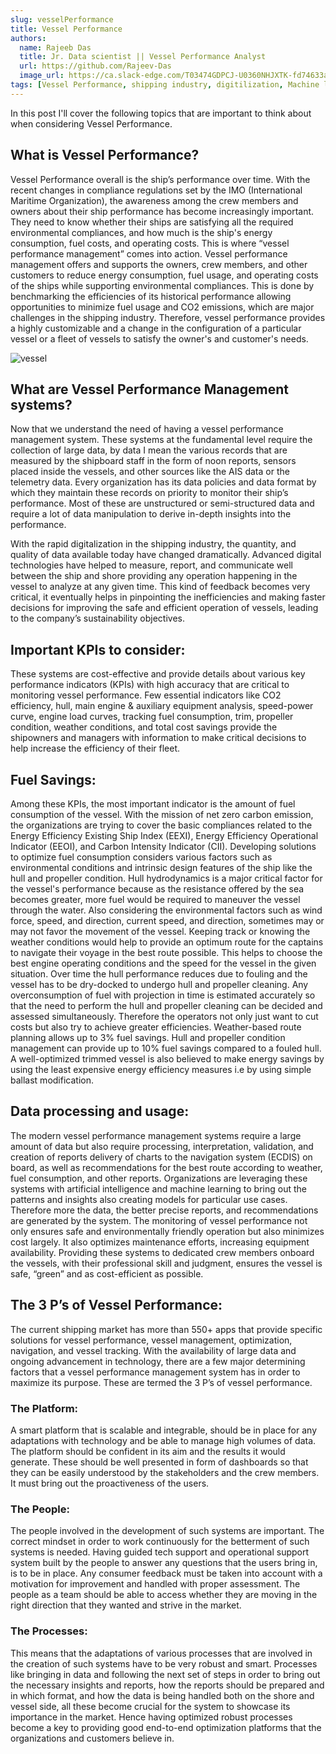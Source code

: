 ```yaml
---
slug: vesselPerformance
title: Vessel Performance
authors:
  name: Rajeeb Das
  title: Jr. Data scientist || Vessel Performance Analyst
  url: https://github.com/Rajeev-Das
  image_url: https://ca.slack-edge.com/T03474GDPCJ-U0360NHJXTK-fd74633aae2c-512
tags: [Vessel Performance, shipping industry, digitilization, Machine learning, optimization, software products, KPIs, blogs, cloud platforms, fuel savings, management systems]
---
```



In this post I'll cover the following topics that are important to think about when considering Vessel Performance.


## **What is Vessel Performance?**

Vessel Performance overall is the ship’s performance over time. With the recent changes in compliance regulations set by the IMO (International Maritime Organization), the awareness among the crew members and owners about their ship performance has become increasingly important. They need to know whether their ships are satisfying all the required environmental compliances, and how much is the ship's energy consumption, fuel costs, and operating costs. This is where “vessel performance management” comes into action. Vessel performance management offers and supports the owners, crew members, and other customers to reduce energy consumption, fuel usage, and operating costs of the ships while supporting environmental compliances. This is done by benchmarking the efficiencies of its historical performance allowing opportunities to minimize fuel usage and CO2 emissions, which are major challenges in the shipping industry. Therefore, vessel performance provides a highly customizable and a change in the configuration of a particular vessel or a fleet of vessels to satisfy the owner's and customer's needs.

![vessel](/img/vesselpic_blog.jpg)

## **What are Vessel Performance Management systems?**

Now that we understand the need of having a vessel performance management system. These systems at the fundamental level require the collection of large data, by data I mean the various records that are measured by the shipboard staff in the form of noon reports, sensors placed inside the vessels, and other sources like the AIS data or the telemetry data. Every organization has its data policies and data format by which they maintain these records on priority to monitor their ship’s performance. Most of these are unstructured or semi-structured data and require a lot of data manipulation to derive in-depth insights into the performance. 

With the rapid digitalization in the shipping industry, the quantity, and quality of data available today have changed dramatically. Advanced digital technologies have helped to measure, report, and communicate well between the ship and shore providing any operation happening in the vessel to analyze at any given time. This kind of feedback becomes very critical, it eventually helps in pinpointing the inefficiencies and making faster decisions for improving the safe and efficient operation of vessels, leading to the company’s sustainability objectives.

## **Important KPIs to consider:**

These systems are cost-effective and provide details about various key performance indicators (KPIs) with high accuracy that are critical to monitoring vessel performance. Few essential indicators like CO2 efficiency, hull, main engine & auxiliary equipment analysis, speed-power curve, engine load curves, tracking fuel consumption, trim, propeller condition, weather conditions, and total cost savings provide the shipowners and managers with information to make critical decisions to help increase the efficiency of their fleet. 

## **Fuel Savings:**

Among these KPIs, the most important indicator is the amount of fuel consumption of the vessel. With the mission of net zero carbon emission, the organizations are trying to cover the basic compliances related to the Energy Efficiency Existing Ship Index (EEXI), Energy Efficiency Operational Indicator (EEOI), and Carbon Intensity Indicator (CII). Developing solutions to optimize fuel consumption considers various factors such as environmental conditions and intrinsic design features of the ship like the hull and propeller condition. Hull hydrodynamics is a major critical factor for the vessel's performance because as the resistance offered by the sea becomes greater, more fuel would be required to maneuver the vessel through the water. Also considering the environmental factors such as wind force, speed, and direction, current speed, and direction, sometimes may or may not favor the movement of the vessel. Keeping track or knowing the weather conditions would help to provide an optimum route for the captains to navigate their voyage in the best route possible. This helps to choose the best engine operating conditions and the speed for the vessel in the given situation. Over time the hull performance reduces due to fouling and the vessel has to be dry-docked to undergo hull and propeller cleaning. Any overconsumption of fuel with projection in time is estimated accurately so that the need to perform the hull and propeller cleaning can be decided and assessed simultaneously. Therefore the operators not only just want to cut costs but also try to achieve greater efficiencies. Weather-based route planning allows up to 3% fuel savings. Hull and propeller condition management can provide up to 10% fuel savings compared to a fouled hull. A well-optimized trimmed vessel is also believed to make energy savings by using the least expensive energy efficiency measures i.e by using simple ballast modification.


## **Data processing and usage:**

The modern vessel performance management systems require a large amount of data but also require processing, interpretation, validation, and creation of reports delivery of charts to the navigation system (ECDIS) on board, as well as recommendations for the best route according to weather, fuel consumption, and other reports. Organizations are leveraging these systems with artificial intelligence and machine learning to bring out the patterns and insights also creating models for particular use cases. Therefore more the data, the better precise reports, and recommendations are generated by the system. The monitoring of vessel performance not only ensures safe and environmentally friendly operation but also minimizes cost largely. It also optimizes maintenance efforts, increasing equipment availability. Providing these systems to dedicated crew members onboard the vessels, with their professional skill and judgment, ensures the vessel is safe, “green” and as cost-efficient as possible.

## **The 3 P’s of Vessel Performance:**

The current shipping market has more than 550+ apps that provide specific solutions for vessel performance, vessel management, optimization, navigation, and vessel tracking. With the availability of large data and ongoing advancement in technology, there are a few major determining factors that a vessel performance management system has in order to maximize its purpose. These are termed the 3 P’s of vessel performance.
### **The Platform:**
A smart platform that is scalable and integrable, should be in place for any adaptations with technology and be able to manage high volumes of data. The platform should be confident in its aim and the results it would generate. These should be well presented in form of dashboards so that they can be easily understood by the stakeholders and the crew members. It must bring out the proactiveness of the users. 
### **The People:**
The people involved in the development of such systems are important. The correct mindset in order to work continuously for the betterment of such systems is needed. Having guided tech support and operational support system built by the people to answer any questions that the users bring in, is to be in place. Any consumer feedback must be taken into account with a motivation for improvement and handled with proper assessment. The people as a team should be able to access whether they are moving in the right direction that they wanted and strive in the market.
### **The Processes:**
This means that the adaptations of various processes that are involved in the creation of such systems have to be very robust and smart. Processes like bringing in data and following the next set of steps in order to bring out the necessary insights and reports, how the reports should be prepared and in which format, and how the data is being handled both on the shore and vessel side, all these become crucial for the system to showcase its importance in the market. Hence having optimized robust processes become a key to providing good end-to-end optimization platforms that the organizations and customers believe in.